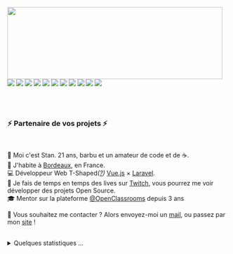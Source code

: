 <p>
  <img align="left" width="490" height="165" src="https://github-readme-stats.vercel.app/api?username=KouLouYipaSi&show_icons=true&hide_border=false&line_height=20&title_color=f69673&icon_color=1b93c9&show_owner=true"/>
  <p>
    <img src="http://views.whatilearened.today/views/github/MrStanDu33/views.svg"/>
    <a href="https://daniels-roth-stan.fr/"><img src="https://img.shields.io/website?label=Website%20status%20%3A&url=https%3A%2F%2Fdaniels-roth-stan.fr%2F"/></a>
    <a href="https://github.com/MrStanDu33/"><img src="https://img.shields.io/github/followers/MrStanDu33?color=%234CC61E&label=GitHub%20Followers%20%3A"/></a>
    <a href="https://github.com/MrStanDu33?tab=repositories"><img src="https://badges.frapsoft.com/os/v2/open-source.svg?v=103"/></a>
    <a href="https://github.com/Naereen/badges"><img src="https://img.shields.io/badge/badges-awesome-green.svg"/></a>
    <a href="mailto:contact@daniels-roth-stan.fr?subject=[GitHub]%20🔥%20Prise%20de%20contact&body=Bonjour%20Stan%2C%0A%0AJe%20viens%20vers%20toi%20aujourd%27hui%20apr%C3%A8s%20avoir%20vu%20ton%20profil%20GitHub%20pour%20..."><img src="https://img.shields.io/badge/Ask%20me-anything-1abc9c.svg"/></a>
    <a href="https://twitch.tv/mrstandu33"><img src="https://img.shields.io/twitch/status/KouLouYipaSi?label=Status%20Twitch%20%3A"/></a>
    <img src="https://img.shields.io/discord/595235640044552223?label=Discord%20Tech%20%3A"/>
    <img src="https://img.shields.io/badge/Front End-Vue.js-42b883"/>
    <img src="https://img.shields.io/badge/Back End-Laravel-f55247"/>
    <img src="https://img.shields.io/badge/Os-Debian-a80030"/>
  </p>
</p><br/><br/>


<h3>⚡️ Partenaire de vos projets ⚡️</h3><br/>
<p>
  🧔 Moi c'est <bold>Stan</bold>. 21 ans, barbu et un amateur de code et de ☕.<br/>
  💼 J'habite à <a href="https://www.google.com/maps?q=bordeaux">Bordeaux</a>, en France.<br/>
  💻 Développeur Web <bold>T-Shaped</bold><em>(<a href="https://letslearnabout.net/blog/what-it-is-a-t-shaped-developer-and-why-you-should-be-one">?</a>)</em> <bold><a href="https://vuejs.org">Vue.js</a></bold> × <bold><a href="https://laravel.com">Laravel</a></bold>.<br/>
  🎥 Je fais de temps en temps des lives sur <a href="https://twitch.tv/mrstandu33">Twitch</a>, vous pourrez me voir développer des projets Open Source. <br/>
  🎓 Mentor sur la plateforme <a href="https://github.com/OpenClassrooms">@OpenClassrooms</a> depuis 3 ans
</p>
<p>
  🔗 Vous souhaitez me contacter ? Alors envoyez-moi un <a href="mailto:contact@daniels-roth-stan.fr?subject=[GitHub]%20🔥%20Prise%20de%20contact&body=Bonjour%20Stan%2C%0A%0AJe%20viens%20vers%20toi%20aujourd%27hui%20apr%C3%A8s%20avoir%20vu%20ton%20profil%20GitHub%20pour%20...">mail</a>, ou passez par mon <a href="https://daniels-roth-stan.fr">site</a> !
</p><br/>

<details>
  <summary>Quelques statistiques ...</summary><br/>

Langages utilisés ces 30 derniers jours :<br/>
<img src="https://wakatime.com/share/@mrstandu33/7df31eea-b41b-4f62-a910-493802b9a3de.svg" height="400"/>
</details>
